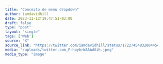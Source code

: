 ```yaml
---
title: "Conceito de menu dropdown"
author: iamdavidhill
date: 2023-11-12T19:47:51-03:00
draft: false
type: "post"
layout: "single"
tags: ['Web']
source: "X"
source_link: "https://twitter.com/iamdavidhill/status/1722745483280445443/photo/1"
media: "/uploads/twitter.com_F-hpybrWAAAd8ih.jpeg"
media_type: "image"
---
```


